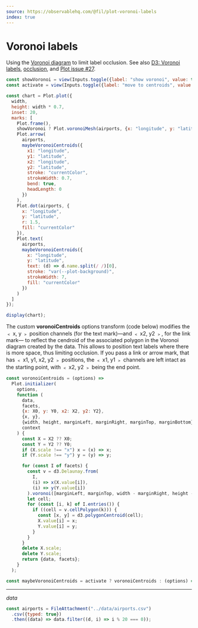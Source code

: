 ```yaml
---
source: https://observablehq.com/@fil/plot-voronoi-labels
index: true
---
```


# Voronoi labels

Using the [Voronoi diagram](https://github.com/d3/d3-delaunay) to limit label occlusion. See also [D3: Voronoi labels](../d3/voronoi-labels), [occlusion](https://observablehq.com/@fil/occlusion), and [Plot issue #27](https://github.com/observablehq/plot/issues/27).

```js
const showVoronoi = view(Inputs.toggle({label: "show voronoi", value: true}));
const activate = view(Inputs.toggle({label: "move to centroids", value: true}));
```

```js echo
const chart = Plot.plot({
  width,
  height: width * 0.7,
  inset: 20,
  marks: [
    Plot.frame(),
    showVoronoi ? Plot.voronoiMesh(airports, {x: "longitude", y: "latitude"}) : null,
    Plot.arrow(
      airports,
      maybeVoronoiCentroids({
        x1: "longitude",
        y1: "latitude",
        x2: "longitude",
        y2: "latitude",
        stroke: "currentColor",
        strokeWidth: 0.7,
        bend: true,
        headLength: 0
      })
    ),
    Plot.dot(airports, {
      x: "longitude",
      y: "latitude",
      r: 1.5,
      fill: "currentColor"
    }),
    Plot.text(
      airports,
      maybeVoronoiCentroids({
        x: "longitude",
        y: "latitude",
        text: (d) => d.name.split(/ /)[0],
        stroke: "var(--plot-background)",
        strokeWidth: 7,
        fill: "currentColor"
      })
    )
  ]
});

display(chart);
```

The custom **voronoiCentroids** options transform (code below) modifies the ﹤ x, y ﹥ position channels (for the text mark)—and ﹤ x2, y2 ﹥, for the link mark— to reflect the cendroid of the associated polygon in the Voronoi diagram created by the data. This allows to position text labels where there is more space, thus limiting occlusion. If you pass a link or arrow mark, that has ﹤ x1, y1, x2, y2 ﹥ positions, the ﹤ x1, y1 ﹥ channels are left intact as the starting point, with ﹤ x2, y2 ﹥ being the end point.

```js echo
const voronoiCentroids = (options) =>
  Plot.initializer(
    options,
    function (
      data,
      facets,
      {x: X0, y: Y0, x2: X2, y2: Y2},
      {x, y},
      {width, height, marginLeft, marginRight, marginTop, marginBottom},
      context
    ) {
      const X = X2 ?? X0;
      const Y = Y2 ?? Y0;
      if (X.scale !== "x") x = (x) => x;
      if (Y.scale !== "y") y = (y) => y;

      for (const I of facets) {
        const v = d3.Delaunay.from(
          I,
          (i) => x(X.value[i]),
          (i) => y(Y.value[i])
        ).voronoi([marginLeft, marginTop, width - marginRight, height - marginBottom]);
        let cell;
        for (const [i, k] of I.entries()) {
          if ((cell = v.cellPolygon(k))) {
            const [x, y] = d3.polygonCentroid(cell);
            X.value[i] = x;
            Y.value[i] = y;
          }
        }
      }
      delete X.scale;
      delete Y.scale;
      return {data, facets};
    }
  );
```

```js echo
const maybeVoronoiCentroids = activate ? voronoiCentroids : (options) => options;
```

---

_data_

```js echo
const airports = FileAttachment("../data/airports.csv")
  .csv({typed: true})
  .then((data) => data.filter((d, i) => i % 20 === 0));
```
